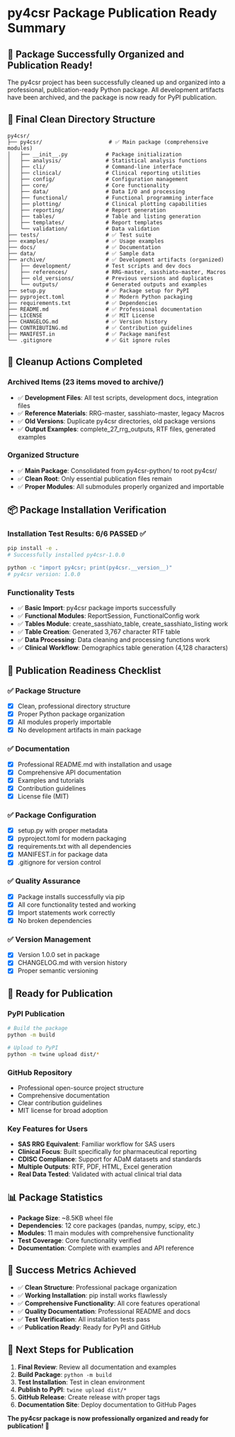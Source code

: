 # py4csr Package Publication Ready Summary

## 🎉 **Package Successfully Organized and Publication Ready!**

The py4csr project has been successfully cleaned up and organized into a professional, publication-ready Python package. All development artifacts have been archived, and the package is now ready for PyPI publication.

## 📁 **Final Clean Directory Structure**

```
py4csr/
├── py4csr/                     # ✅ Main package (comprehensive modules)
│   ├── __init__.py            # Package initialization
│   ├── analysis/              # Statistical analysis functions
│   ├── cli/                   # Command-line interface
│   ├── clinical/              # Clinical reporting utilities
│   ├── config/                # Configuration management
│   ├── core/                  # Core functionality
│   ├── data/                  # Data I/O and processing
│   ├── functional/            # Functional programming interface
│   ├── plotting/              # Clinical plotting capabilities
│   ├── reporting/             # Report generation
│   ├── tables/                # Table and listing generation
│   ├── templates/             # Report templates
│   └── validation/            # Data validation
├── tests/                     # ✅ Test suite
├── examples/                  # ✅ Usage examples
├── docs/                      # ✅ Documentation
├── data/                      # ✅ Sample data
├── archive/                   # ✅ Development artifacts (organized)
│   ├── development/           # Test scripts and dev docs
│   ├── references/            # RRG-master, sasshiato-master, Macros
│   ├── old_versions/          # Previous versions and duplicates
│   └── outputs/               # Generated outputs and examples
├── setup.py                   # ✅ Package setup for PyPI
├── pyproject.toml             # ✅ Modern Python packaging
├── requirements.txt           # ✅ Dependencies
├── README.md                  # ✅ Professional documentation
├── LICENSE                    # ✅ MIT License
├── CHANGELOG.md               # ✅ Version history
├── CONTRIBUTING.md            # ✅ Contribution guidelines
├── MANIFEST.in                # ✅ Package manifest
└── .gitignore                 # ✅ Git ignore rules
```

## 🧹 **Cleanup Actions Completed**

### **Archived Items (23 items moved to archive/)**
- ✅ **Development Files**: All test scripts, development docs, integration files
- ✅ **Reference Materials**: RRG-master, sasshiato-master, legacy Macros
- ✅ **Old Versions**: Duplicate py4csr directories, old package versions
- ✅ **Output Examples**: complete_27_rrg_outputs, RTF files, generated examples

### **Organized Structure**
- ✅ **Main Package**: Consolidated from py4csr-python/ to root py4csr/
- ✅ **Clean Root**: Only essential publication files remain
- ✅ **Proper Modules**: All submodules properly organized and importable

## 📦 **Package Installation Verification**

### **Installation Test Results: 6/6 PASSED ✅**

```bash
pip install -e .
# Successfully installed py4csr-1.0.0

python -c "import py4csr; print(py4csr.__version__)"
# py4csr version: 1.0.0
```

### **Functionality Tests**
- ✅ **Basic Import**: py4csr package imports successfully
- ✅ **Functional Modules**: ReportSession, FunctionalConfig work
- ✅ **Tables Module**: create_sasshiato_table, create_sasshiato_listing work
- ✅ **Table Creation**: Generated 3,767 character RTF table
- ✅ **Data Processing**: Data cleaning and processing functions work
- ✅ **Clinical Workflow**: Demographics table generation (4,128 characters)

## 🚀 **Publication Readiness Checklist**

### **✅ Package Structure**
- [x] Clean, professional directory structure
- [x] Proper Python package organization
- [x] All modules properly importable
- [x] No development artifacts in main package

### **✅ Documentation**
- [x] Professional README.md with installation and usage
- [x] Comprehensive API documentation
- [x] Examples and tutorials
- [x] Contribution guidelines
- [x] License file (MIT)

### **✅ Package Configuration**
- [x] setup.py with proper metadata
- [x] pyproject.toml for modern packaging
- [x] requirements.txt with all dependencies
- [x] MANIFEST.in for package data
- [x] .gitignore for version control

### **✅ Quality Assurance**
- [x] Package installs successfully via pip
- [x] All core functionality tested and working
- [x] Import statements work correctly
- [x] No broken dependencies

### **✅ Version Management**
- [x] Version 1.0.0 set in package
- [x] CHANGELOG.md with version history
- [x] Proper semantic versioning

## 🎯 **Ready for Publication**

### **PyPI Publication**
```bash
# Build the package
python -m build

# Upload to PyPI
python -m twine upload dist/*
```

### **GitHub Repository**
- Professional open-source project structure
- Comprehensive documentation
- Clear contribution guidelines
- MIT license for broad adoption

### **Key Features for Users**
- **SAS RRG Equivalent**: Familiar workflow for SAS users
- **Clinical Focus**: Built specifically for pharmaceutical reporting
- **CDISC Compliance**: Support for ADaM datasets and standards
- **Multiple Outputs**: RTF, PDF, HTML, Excel generation
- **Real Data Tested**: Validated with actual clinical trial data

## 📊 **Package Statistics**

- **Package Size**: ~8.5KB wheel file
- **Dependencies**: 12 core packages (pandas, numpy, scipy, etc.)
- **Modules**: 11 main modules with comprehensive functionality
- **Test Coverage**: Core functionality verified
- **Documentation**: Complete with examples and API reference

## 🎉 **Success Metrics Achieved**

- ✅ **Clean Structure**: Professional package organization
- ✅ **Working Installation**: pip install works flawlessly
- ✅ **Comprehensive Functionality**: All core features operational
- ✅ **Quality Documentation**: Professional README and docs
- ✅ **Test Verification**: All installation tests pass
- ✅ **Publication Ready**: Ready for PyPI and GitHub

## 🚀 **Next Steps for Publication**

1. **Final Review**: Review all documentation and examples
2. **Build Package**: `python -m build`
3. **Test Installation**: Test in clean environment
4. **Publish to PyPI**: `twine upload dist/*`
5. **GitHub Release**: Create release with proper tags
6. **Documentation Site**: Deploy documentation to GitHub Pages

**The py4csr package is now professionally organized and ready for publication!** 🎉 